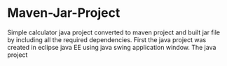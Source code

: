 # Maven-Jar-Project
Simple calculator java project converted to maven project and built jar file by including all the required dependencies.
First the java project was created in eclipse java EE using java swing application window. 
The java project 
